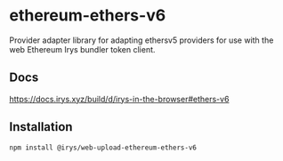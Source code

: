 # ethereum-ethers-v6

Provider adapter library for adapting ethersv5 providers for use with the web Ethereum Irys bundler token client.

## Docs

https://docs.irys.xyz/build/d/irys-in-the-browser#ethers-v6

## Installation

```sh
npm install @irys/web-upload-ethereum-ethers-v6
```
